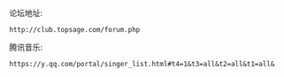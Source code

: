 论坛地址:

	http://club.topsage.com/forum.php

腾讯音乐:

	https://y.qq.com/portal/singer_list.html#t4=1&t3=all&t2=all&t1=all&